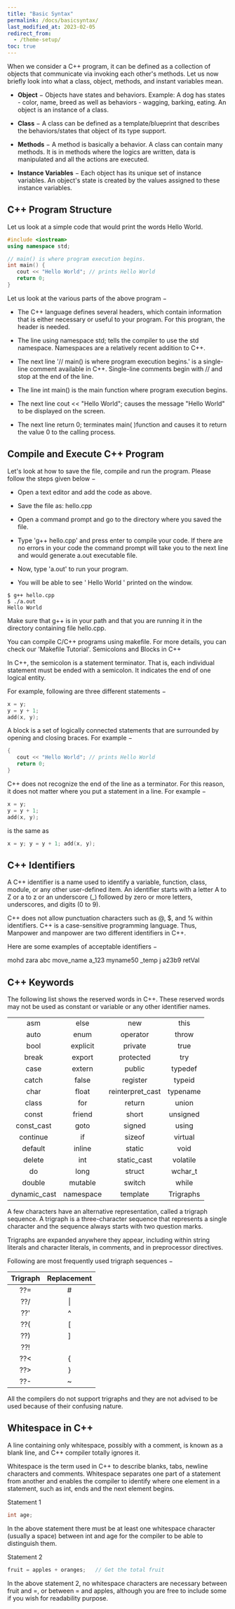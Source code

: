 ```yaml
---
title: "Basic Syntax"
permalink: /docs/basicsyntax/
last_modified_at: 2023-02-05
redirect_from:
  - /theme-setup/
toc: true
---
```

When we consider a C++ program, it can be defined as a collection of objects that communicate via invoking each other's methods. Let us now briefly look into what a class, object, methods, and instant variables mean.

- **Object** − Objects have states and behaviors. Example: A dog has states - color, name, breed as well as behaviors - wagging, barking, eating. An object is an instance of a class.

- **Class** − A class can be defined as a template/blueprint that describes the behaviors/states that object of its type support.

- **Methods** − A method is basically a behavior. A class can contain many methods. It is in methods where the logics are written, data is manipulated and all the actions are executed.

- **Instance Variables** − Each object has its unique set of instance variables. An object's state is created by the values assigned to these instance variables.

## C++ Program Structure

Let us look at a simple code that would print the words Hello World.

```c++
#include <iostream>
using namespace std;

// main() is where program execution begins.
int main() {
   cout << "Hello World"; // prints Hello World
   return 0;
}
```

Let us look at the various parts of the above program −

- The C++ language defines several headers, which contain information that is either necessary or useful to your program. For this program, the header <iostream> is needed.

- The line using namespace std; tells the compiler to use the std namespace. Namespaces are a relatively recent addition to C++.

- The next line '// main() is where program execution begins.' is a single-line comment available in C++. Single-line comments begin with // and stop at the end of the line.

- The line int main() is the main function where program execution begins.

- The next line cout << "Hello World"; causes the message "Hello World" to be displayed on the screen.

- The next line return 0; terminates main( )function and causes it to return the value 0 to the calling process.

## Compile and Execute C++ Program

Let's look at how to save the file, compile and run the program. Please follow the steps given below −

- Open a text editor and add the code as above.

- Save the file as: hello.cpp

- Open a command prompt and go to the directory where you saved the file.

- Type 'g++ hello.cpp' and press enter to compile your code. If there are no errors in your code the command prompt will take you to the next line and would generate a.out executable file.

- Now, type 'a.out' to run your program.

- You will be able to see ' Hello World ' printed on the window.

```
$ g++ hello.cpp
$ ./a.out
Hello World
```

Make sure that g++ is in your path and that you are running it in the directory containing file hello.cpp.

You can compile C/C++ programs using makefile. For more details, you can check our 'Makefile Tutorial'.
Semicolons and Blocks in C++

In C++, the semicolon is a statement terminator. That is, each individual statement must be ended with a semicolon. It indicates the end of one logical entity.

For example, following are three different statements −

```c++
x = y;
y = y + 1;
add(x, y);
```
A block is a set of logically connected statements that are surrounded by opening and closing braces. For example −

```c++
{
   cout << "Hello World"; // prints Hello World
   return 0;
}
```
C++ does not recognize the end of the line as a terminator. For this reason, it does not matter where you put a statement in a line. For example −

```c++
x = y;
y = y + 1;
add(x, y);
```
is the same as
```c++
x = y; y = y + 1; add(x, y);
```

## C++ Identifiers

A C++ identifier is a name used to identify a variable, function, class, module, or any other user-defined item. An identifier starts with a letter A to Z or a to z or an underscore (_) followed by zero or more letters, underscores, and digits (0 to 9).

C++ does not allow punctuation characters such as @, $, and % within identifiers. C++ is a case-sensitive programming language. Thus, Manpower and manpower are two different identifiers in C++.

Here are some examples of acceptable identifiers −

mohd       zara    abc   move_name  a_123
myname50   _temp   j     a23b9      retVal

## C++ Keywords

The following list shows the reserved words in C++. These reserved words may not be used as constant or variable or any other identifier names.

|   |   |   |   |
|:-----:|:-----:|:-----:|:-----:|
|asm| 	else| 	new| 	this|
|auto| 	enum| 	operator| 	throw|
|bool| 	explicit| 	private| 	true|
|break| 	export| 	protected| 	try|
|case| 	extern| 	public| 	typedef|
|catch| 	false| 	register| 	typeid|
|char| 	float| 	reinterpret_cast| 	typename|
|class| 	for| 	return| 	union|
|const| 	friend| 	short| 	unsigned|
|const_cast| 	goto| 	signed| 	using|
|continue| 	if| 	sizeof| 	virtual|
|default| 	inline| 	static| 	void|
|delete| 	int| 	static_cast| 	volatile|
|do| 	long| 	struct| 	wchar_t|
|double| 	mutable| 	switch| 	while|
|dynamic_cast| 	namespace| 	template|Trigraphs|

A few characters have an alternative representation, called a trigraph sequence. A trigraph is a three-character sequence that represents a single character and the sequence always starts with two question marks.

Trigraphs are expanded anywhere they appear, including within string literals and character literals, in comments, and in preprocessor directives.

Following are most frequently used trigraph sequences −

|Trigraph| 	Replacement|
|:-----:|:------:|
|??=| 	#|
|??/| 	\|
|??'| 	^|
|??(| 	[|
|??)| 	]|
|??!| 	||
|??<| 	{|
|??>| 	}|
|??-| 	~|

All the compilers do not support trigraphs and they are not advised to be used because of their confusing nature.

## Whitespace in C++

A line containing only whitespace, possibly with a comment, is known as a blank line, and C++ compiler totally ignores it.

Whitespace is the term used in C++ to describe blanks, tabs, newline characters and comments. Whitespace separates one part of a statement from another and enables the compiler to identify where one element in a statement, such as int, ends and the next element begins.

Statement 1
```c++
int age;
```
In the above statement there must be at least one whitespace character (usually a space) between int and age for the compiler to be able to distinguish them.

Statement 2
```c++
fruit = apples + oranges;   // Get the total fruit
```
In the above statement 2, no whitespace characters are necessary between fruit and =, or between = and apples, although you are free to include some if you wish for readability purpose.